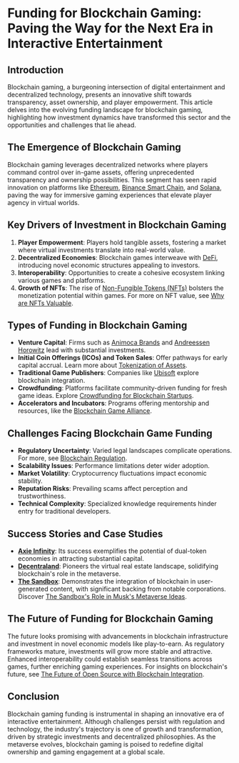 # Funding for Blockchain Gaming: Paving the Way for the Next Era in Interactive Entertainment

## Introduction

Blockchain gaming, a burgeoning intersection of digital entertainment and decentralized technology, presents an innovative shift towards transparency, asset ownership, and player empowerment. This article delves into the evolving funding landscape for blockchain gaming, highlighting how investment dynamics have transformed this sector and the opportunities and challenges that lie ahead.

## The Emergence of Blockchain Gaming

Blockchain gaming leverages decentralized networks where players command control over in-game assets, offering unprecedented transparency and ownership possibilities. This segment has seen rapid innovation on platforms like [Ethereum](https://ethereum.org), [Binance Smart Chain](https://www.binance.org), and [Solana](https://solana.com), paving the way for immersive gaming experiences that elevate player agency in virtual worlds.

## Key Drivers of Investment in Blockchain Gaming

1. **Player Empowerment**: Players hold tangible assets, fostering a market where virtual investments translate into real-world value.
2. **Decentralized Economies**: Blockchain games interweave with [DeFi](https://decrypt.co/35681/what-is-defi), introducing novel economic structures appealing to investors.
3. **Interoperability**: Opportunities to create a cohesive ecosystem linking various games and platforms.
4. **Growth of NFTs**: The rise of [Non-Fungible Tokens (NFTs)](https://www.coindesk.com/learn/what-are-nfts/) bolsters the monetization potential within games. For more on NFT value, see [Why are NFTs Valuable](https://www.license-token.com/wiki/why-are-nf-ts-valuable).

## Types of Funding in Blockchain Gaming

- **Venture Capital**: Firms such as [Animoca Brands](https://www.animocabrands.com) and [Andreessen Horowitz](https://a16z.com) lead with substantial investments.
- **Initial Coin Offerings (ICOs) and Token Sales**: Offer pathways for early capital accrual. Learn more about [Tokenization of Assets](https://www.license-token.com/wiki/what-is-tokenization-of-assets).
- **Traditional Game Publishers**: Companies like [Ubisoft](https://www.ubisoft.com) explore blockchain integration.
- **Crowdfunding**: Platforms facilitate community-driven funding for fresh game ideas. Explore [Crowdfunding for Blockchain Startups](https://www.license-token.com/wiki/crowdfunding-for-blockchain-startups).
- **Accelerators and Incubators**: Programs offering mentorship and resources, like the [Blockchain Game Alliance](https://www.blockchaingamealliance.org).

## Challenges Facing Blockchain Game Funding

- **Regulatory Uncertainty**: Varied legal landscapes complicate operations. For more, see [Blockchain Regulation](https://www.license-token.com/wiki/blockchain-regulation).
- **Scalability Issues**: Performance limitations deter wider adoption.
- **Market Volatility**: Cryptocurrency fluctuations impact economic stability.
- **Reputation Risks**: Prevailing scams affect perception and trustworthiness.
- **Technical Complexity**: Specialized knowledge requirements hinder entry for traditional developers.

## Success Stories and Case Studies

- **[Axie Infinity](https://axieinfinity.com)**: Its success exemplifies the potential of dual-token economies in attracting substantial capital.
- **[Decentraland](https://decentraland.org)**: Pioneers the virtual real estate landscape, solidifying blockchain's role in the metaverse.
- **[The Sandbox](https://www.sandbox.game)**: Demonstrates the integration of blockchain in user-generated content, with significant backing from notable corporations. Discover [The Sandbox's Role in Musk's Metaverse Ideas](https://www.license-token.com/wiki/the-sandbox-s-role-in-musk-s-metaverse-ideas).

## The Future of Funding for Blockchain Gaming

The future looks promising with advancements in blockchain infrastructure and investment in novel economic models like play-to-earn. As regulatory frameworks mature, investments will grow more stable and attractive. Enhanced interoperability could establish seamless transitions across games, further enriching gaming experiences. For insights on blockchain's future, see [The Future of Open Source with Blockchain Integration](https://www.license-token.com/wiki/the-future-of-open-source-with-blockchain-integration).

## Conclusion

Blockchain gaming funding is instrumental in shaping an innovative era of interactive entertainment. Although challenges persist with regulation and technology, the industry's trajectory is one of growth and transformation, driven by strategic investments and decentralized philosophies. As the metaverse evolves, blockchain gaming is poised to redefine digital ownership and gaming engagement at a global scale.